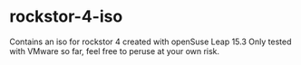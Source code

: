 # rockstor-4-iso
 Contains an iso for rockstor 4 created with openSuse Leap 15.3
 Only tested with VMware so far, feel free to peruse at your own risk.
